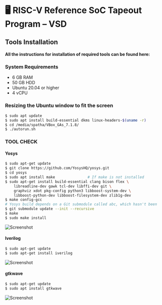 
# 🖥️ RISC-V Reference SoC Tapeout Program – VSD 

  



## Tools Installation

#### All the instructions for installation of required tools can be found here:

### **System Requirements**
- 6 GB RAM
- 50 GB HDD
- Ubuntu 20.04 or higher
- 4 vCPU

### **Resizing the Ubuntu window to fit the screen**
```bash
$ sudo apt update
$ sudo apt install build-essential dkms linux-headers-$(uname -r)
$ cd /media/spatha/VBox_GAs_7.1.8/
$ ./autorun.sh
```

### **TOOL CHECK**

#### **Yosys**
```bash
$ sudo apt-get update
$ git clone https://github.com/YosysHQ/yosys.git
$ cd yosys
$ sudo apt install make               # If make is not installed
$ sudo apt-get install build-essential clang bison flex \
    libreadline-dev gawk tcl-dev libffi-dev git \
    graphviz xdot pkg-config python3 libboost-system-dev \
    libboost-python-dev libboost-filesystem-dev zlib1g-dev
$ make config-gcc
# Yosys build depends on a Git submodule called abc, which hasn't been initialized yet. You need to run the following command before running make
$ git submodule update --init --recursive
$ make 
$ sudo make install
```
![Screenshot]("https://github.com/user-attachments/assets/29150df3-5e00-437d-bbfa-1fb51b9b80f0")

#### **Iverilog**
```bash
$ sudo apt-get update
$ sudo apt-get install iverilog
```
![Screenshot]("https://github.com/user-attachments/assets/36382201-141a-49d7-b53a-bc7b0f590696")

#### **gtkwave**
```bash
$ sudo apt-get update
$ sudo apt install gtkwave
```
![Screenshot]("https://github.com/user-attachments/assets/b3ce4fa9-1527-4564-a65e-e7019f1a9fc5")